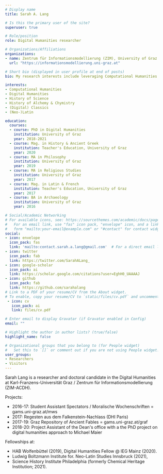 ```yaml
---
# Display name
title: Sarah A. Lang

# Is this the primary user of the site?
superuser: true

# Role/position
role: Digital Humanities researcher

# Organizations/Affiliations
organizations:
- name: Zentrum für Informationsmodellierung (ZIM), University of Graz
  url: "https://informationsmodellierung.uni-graz.at"

# Short bio (displayed in user profile at end of posts)
bio: My research interests include leveraging Computational Humanities for the historiography of Alchemy and Chymistry. Feminist and author of the blog (LaTeX Ninja'ing and the Digital Humanities)[https://latex-ninja.com/]. (Still) Deeply rooted in Classics. Currently Digital Humanities Fellow at Institut für Europäische Geschichte (IEG) Mainz. 

interests:
- Computational Humanities
- Digital Humanities
- History of Science
- History of Alchemy & Chymistry
- (Digital) Classics
- (Neo-)Latin

education:
  courses:
  - course: PhD in Digital Humanities
    institution: University of Graz 
    year: 2018-2021
  - course: Mag. in History & Ancient Greek
    institution: Teacher's Education, University of Graz 
    year: 2020
  - course: MA in Philosophy
    institution: University of Graz 
    year: 2019
  - course: MA in Religious Studies
    institution: University of Graz 
    year: 2017
  - course: Mag. in Latin & French
    institution: Teacher's Education, University of Graz 
    year: 2017
  - course: BA in Archaeology
    institution: University of Graz 
    year: 2016

# Social/Academic Networking
# For available icons, see: https://sourcethemes.com/academic/docs/page-builder/#icons
#   For an email link, use "fas" icon pack, "envelope" icon, and a link in the
#   form "mailto:your-email@example.com" or "#contact" for contact widget.
social:
- icon: envelope
  icon_pack: fas
  link: 'mailto:contact.sarah.a.lang@gmail.com'  # For a direct email link, use "mailto:test@example.org".
- icon: twitter
  icon_pack: fab
  link: https://twitter.com/SarahALang_
- icon: google-scholar
  icon_pack: ai
  link: https://scholar.google.com/citations?user=EghH0_UAAAAJ
- icon: github
  icon_pack: fab
  link: https://github.com/sarahalang
# Link to a PDF of your resume/CV from the About widget.
# To enable, copy your resume/CV to `static/files/cv.pdf` and uncomment the lines below.
 - icon: cv
   icon_pack: ai
   link: files/cv.pdf

# Enter email to display Gravatar (if Gravatar enabled in Config)
email: ""

# Highlight the author in author lists? (true/false)
highlight_name: false

# Organizational groups that you belong to (for People widget)
#   Set this to `[]` or comment out if you are not using People widget.
user_groups:
- Researchers
- Visitors
---
```


Sarah Lang is a researcher and doctoral candidate in the Digital Humanities at Karl-Franzens-Universität Graz / Zentrum für Informationsmodellierung (ZIM-ACDH).

Projects:
 * 2016-17: Student Assistant Spectators / Moralische Wochenschriften = gams.uni-graz.at/mws
 * 2017: Regesten aus dem Falkenstein-Nachlass (DHI Paris)
 * 2017-19: Graz Repository of Ancient Fables = gams.uni-graz.at/graf
 * 2018-20: Project Assistant of the Dean's office with a the PhD project on digital humanities approach to Michael Maier
            
Fellowships at:
 * HAB Wolfenbüttel (2019), Digital Humanities Fellow @ IEG Mainz (2020).
 * Ludwig Boltzmann Institute for. Neo-Latin Studies Innsbruck (2021),
 * Science History Institute Philadelphia (formerly Chemical Heritage Institution; 2021).
            

            
